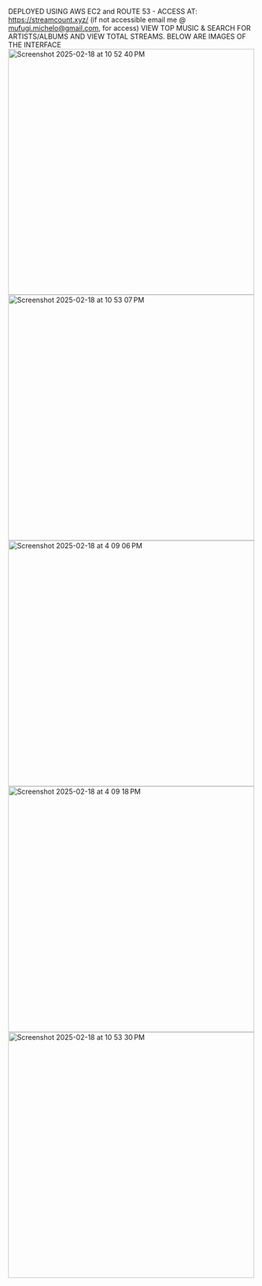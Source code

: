 DEPLOYED USING AWS EC2 and ROUTE 53 - ACCESS AT: https://streamcount.xyz/ (if not accessible email me @ mufugi.michelo@gmail.com, for access)
VIEW TOP MUSIC & SEARCH FOR ARTISTS/ALBUMS AND VIEW TOTAL STREAMS. BELOW ARE IMAGES OF THE INTERFACE
<img width="500" alt="Screenshot 2025-02-18 at 10 52 40 PM" src="https://github.com/user-attachments/assets/150b2041-8fa3-4e3d-b8b1-763d1b044cca" />
<img width="500" alt="Screenshot 2025-02-18 at 10 53 07 PM" src="https://github.com/user-attachments/assets/0db62ea8-f769-469c-848b-f25cfecd10ea" />
<img width="500" alt="Screenshot 2025-02-18 at 4 09 06 PM" src="https://github.com/user-attachments/assets/2965be12-9b01-4da6-bfa2-598a66b1dac8" />
<img width="500" alt="Screenshot 2025-02-18 at 4 09 18 PM" src="https://github.com/user-attachments/assets/84e78036-c9e5-47e1-8e22-8c6748003d09" />
<img width="500" alt="Screenshot 2025-02-18 at 10 53 30 PM" src="https://github.com/user-attachments/assets/5b786805-6476-405e-b243-d63fc6fe3f97" />



